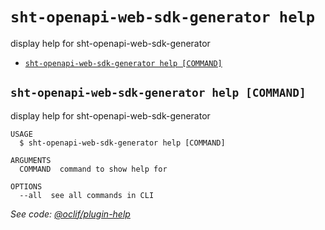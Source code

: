 `sht-openapi-web-sdk-generator help`
====================================

display help for sht-openapi-web-sdk-generator

* [`sht-openapi-web-sdk-generator help [COMMAND]`](#sht-openapi-web-sdk-generator-help-command)

## `sht-openapi-web-sdk-generator help [COMMAND]`

display help for sht-openapi-web-sdk-generator

```
USAGE
  $ sht-openapi-web-sdk-generator help [COMMAND]

ARGUMENTS
  COMMAND  command to show help for

OPTIONS
  --all  see all commands in CLI
```

_See code: [@oclif/plugin-help](https://github.com/oclif/plugin-help/blob/v3.2.2/src/commands/help.ts)_
